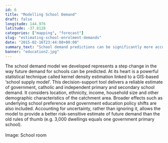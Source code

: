 ```yaml
---
id: 6
title: "Modelling School Demand"
draft: false
longitude: 144.976
latitude: -37.8128
categories: ["mapping", "forecast"]
slug: "estimating-school-enrolment-demands"
date: "2015-02-16T23:44:00+00:00"
summary_text: "School demand predictions can be significantly more accurate with relatively straightforward improvement in statistical modelling"
banner: "education2.jpg"
---
```


The school demand model we developed&nbsp;represents a step change in the way future demand for schools can be predicted. At its heart is a powerful statistical technique called kernel density estimation linked to a GIS-based ‘school supply model’. This decision-support tool delivers a reliable estimate of government, catholic and independent primary and secondary school demand. It considers location, ethnicity, income, household size and other demographic characteristics of the catchment area. Broader effects such as underlying school preference and government education policy shifts are also included. Accounting for uncertainty, rather than ignoring it, allows the model to provide a better risk-sensitive estimate of future demand than the old rules of thumb (e.g. 3,000 dwellings equals one government primary school).<br><span class="wysiwyg-color-silver"><br></span><span class="wysiwyg-color-silver">Image: School room</span><br><br>
